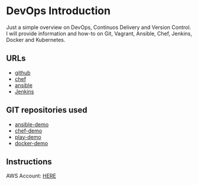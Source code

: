 # DevOps Introduction

Just a simple overview on DevOps, Continuos Delivery and Version Control. I will provide information and how-to on Git, Vagrant, Ansible, Chef, Jenkins, Docker and Kubernetes.

## URLs

* [github](www.github.com)
* [chef](www.chef.io)
* [ansible](www.ansible.com)
* [Jenkins](https://jenkins-ci.org/)

## GIT repositories used

* [ansible-demo](https://github.com/wardviaene/ansible-demo)
* [chef-demo](https://github.com/wardviaene/chef-demo)
* [play-demo](https://github.com/wardviaene/play-demo)
* [docker-demo](https://github.com/wardviaene/docker-demo)

## Instructions

AWS Account: [HERE](https://github.com/wardviaene/ansible-demo/raw/mas...)

